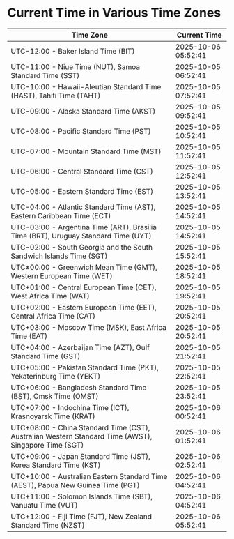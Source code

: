 # Current Time in Various Time Zones

| Time Zone | Current Time |
|-----------|--------------|
| UTC-12:00 - Baker Island Time (BIT) | 2025-10-06 05:52:41 |
| UTC-11:00 - Niue Time (NUT), Samoa Standard Time (SST) | 2025-10-05 06:52:41 |
| UTC-10:00 - Hawaii-Aleutian Standard Time (HAST), Tahiti Time (TAHT) | 2025-10-05 07:52:41 |
| UTC-09:00 - Alaska Standard Time (AKST) | 2025-10-05 09:52:41 |
| UTC-08:00 - Pacific Standard Time (PST) | 2025-10-05 10:52:41 |
| UTC-07:00 - Mountain Standard Time (MST) | 2025-10-05 11:52:41 |
| UTC-06:00 - Central Standard Time (CST) | 2025-10-05 12:52:41 |
| UTC-05:00 - Eastern Standard Time (EST) | 2025-10-05 13:52:41 |
| UTC-04:00 - Atlantic Standard Time (AST), Eastern Caribbean Time (ECT) | 2025-10-05 14:52:41 |
| UTC-03:00 - Argentina Time (ART), Brasília Time (BRT), Uruguay Standard Time (UYT) | 2025-10-05 14:52:41 |
| UTC-02:00 - South Georgia and the South Sandwich Islands Time (SGT) | 2025-10-05 15:52:41 |
| UTC±00:00 - Greenwich Mean Time (GMT), Western European Time (WET) | 2025-10-05 18:52:41 |
| UTC+01:00 - Central European Time (CET), West Africa Time (WAT) | 2025-10-05 19:52:41 |
| UTC+02:00 - Eastern European Time (EET), Central Africa Time (CAT) | 2025-10-05 20:52:41 |
| UTC+03:00 - Moscow Time (MSK), East Africa Time (EAT) | 2025-10-05 20:52:41 |
| UTC+04:00 - Azerbaijan Time (AZT), Gulf Standard Time (GST) | 2025-10-05 21:52:41 |
| UTC+05:00 - Pakistan Standard Time (PKT), Yekaterinburg Time (YEKT) | 2025-10-05 22:52:41 |
| UTC+06:00 - Bangladesh Standard Time (BST), Omsk Time (OMST) | 2025-10-05 23:52:41 |
| UTC+07:00 - Indochina Time (ICT), Krasnoyarsk Time (KRAT) | 2025-10-06 00:52:41 |
| UTC+08:00 - China Standard Time (CST), Australian Western Standard Time (AWST), Singapore Time (SGT) | 2025-10-06 01:52:41 |
| UTC+09:00 - Japan Standard Time (JST), Korea Standard Time (KST) | 2025-10-06 02:52:41 |
| UTC+10:00 - Australian Eastern Standard Time (AEST), Papua New Guinea Time (PGT) | 2025-10-06 04:52:41 |
| UTC+11:00 - Solomon Islands Time (SBT), Vanuatu Time (VUT) | 2025-10-06 04:52:41 |
| UTC+12:00 - Fiji Time (FJT), New Zealand Standard Time (NZST) | 2025-10-06 05:52:41 |
